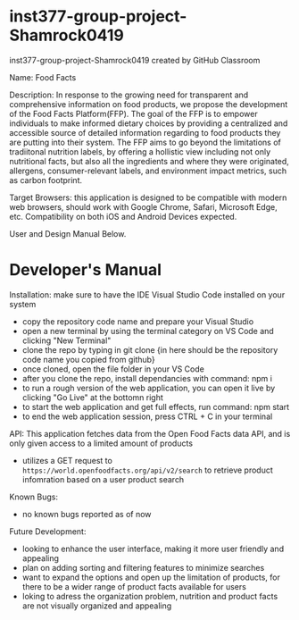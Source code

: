 # inst377-group-project-Shamrock0419
inst377-group-project-Shamrock0419 created by GitHub Classroom

Name: Food Facts

Description: In response to the growing need for transparent and comprehensive information on food products, we propose the development of the Food Facts Platform(FFP). The goal of the FFP is to empower individuals to make informed dietary choices by providing a centralized and accessible source of detailed information regarding to food products they are putting into their system. The FFP aims to go beyond the limitations of tradiitonal nutrition labels, by offering a hollistic view including not only nutritional facts, but also all the ingredients and where they were originated, allergens, consumer-relevant labels, and environment impact metrics, such as carbon footprint.

Target Browsers: this application is designed to be compatible with modern web browsers, should work with Google Chrome, Safari, Microsoft Edge, etc.
Compatibility on both iOS and Android Devices expected.

User and Design Manual Below.


# Developer's Manual 
Installation: make sure to have the IDE Visual Studio Code installed on your system
  - copy the repository code name and prepare your Visual Studio
  - open a new terminal by using the terminal category on VS Code and clicking "New Terminal"
  - clone the repo by typing in git clone {in here should be the repository code name you copied from github}
  - once cloned, open the file folder in your VS Code
  - after you clone the repo, install dependancies with command: npm i
  - to run a rough version of the web application, you can open it live by clicking "Go Live" at the bottomn right
  - to start the web application and get full effects, run command: npm start
  - to end the web application session, press CTRL + C in your terminal

API: This application fetches data from the Open Food Facts data API, and is only given access to a limited amount of products
  - utilizes a GET request to `https://world.openfoodfacts.org/api/v2/search` to retrieve product infomration based on a user product search

Known Bugs: 
  - no known bugs reported as of now

Future Development:
  - looking to enhance the user interface, making it more user friendly and appealing
  - plan on adding sorting and filtering features to minimize searches
  - want to expand the options and open up the limitation of products, for there to be a wider range of product facts available for users
  - loking to adress the organization problem, nutrition and product facts are not visually organized and appealing


